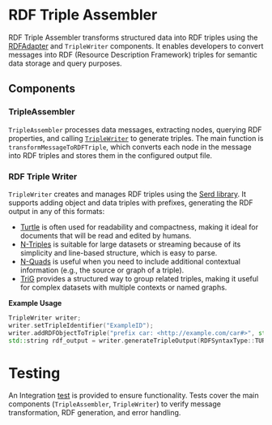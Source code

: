 # RDF Triple Assembler

RDF Triple Assembler transforms structured data into RDF triples using the [RDFAdapter](/cdsp/knowledge-layer/symbolic-reasoner/rdfox/README.md) and `TripleWriter` components. It enables developers to convert messages into RDF (Resource Description Framework) triples for semantic data storage and query purposes.

## Components

### TripleAssembler

`TripleAssembler` processes data messages, extracting nodes, querying RDF properties, and calling [`TripleWriter`](#rdf-triple-writer) to generate triples. The main function is `transformMessageToRDFTriple`, which converts each node in the message into RDF triples and stores them in the configured output file.

### RDF Triple Writer

`TripleWriter` creates and manages RDF triples using the [Serd library](https://drobilla.net/software/serd.html). It supports adding object and data triples with prefixes, generating the RDF output in any of this formats:

- [Turtle](https://www.w3.org/TR/turtle/) is often used for readability and compactness, making it ideal for documents that will be read and edited by humans.
- [N-Triples](https://www.w3.org/TR/n-triples/) is suitable for large datasets or streaming because of its simplicity and line-based structure, which is easy to parse.
- [N-Quads](https://www.w3.org/TR/n-quads/) is useful when you need to include additional contextual information (e.g., the source or graph of a triple).
- [TriG](https://www.w3.org/TR/trig/) provides a structured way to group related triples, making it useful for complex datasets with multiple contexts or named graphs.

**Example Usage**
```cpp
TripleWriter writer;
writer.setTripleIdentifier("ExampleID");
writer.addRDFObjectToTriple("prefix car: <http://example.com/car#>", std::make_tuple("car:Vehicle", "car:hasPart", "car:Engine"));
std::string rdf_output = writer.generateTripleOutput(RDFSyntaxType::TURTLE);
```

# Testing

An Integration [test](../tests/) is provided to ensure functionality. Tests cover the main components (`TripleAssembler`, `TripleWriter`) to verify message transformation, RDF generation, and error handling.